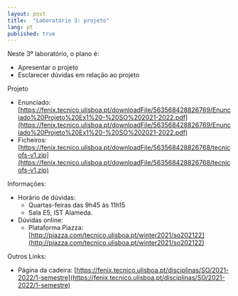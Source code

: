 ```yaml
---
layout: post
title:  "Laboratório 3: projeto"
lang: pt
published: true
---
```


Neste 3º laboratório, o plano é:
- Apresentar o projeto
- Esclarecer dúvidas em relação ao projeto

Projeto
- Enunciado: [https://fenix.tecnico.ulisboa.pt/downloadFile/563568428826769/Enunciado%20Projeto%20Ex1%20-%20SO%202021-2022.pdf](https://fenix.tecnico.ulisboa.pt/downloadFile/563568428826769/Enunciado%20Projeto%20Ex1%20-%20SO%202021-2022.pdf)
- Ficheiros: [https://fenix.tecnico.ulisboa.pt/downloadFile/563568428826768/tecnicofs-v1.zip](https://fenix.tecnico.ulisboa.pt/downloadFile/563568428826768/tecnicofs-v1.zip)

Informações:
- Horário de dúvidas:
	- Quartas-feiras das 9h45 às 11h15
	- Sala E5, IST Alameda.
- Dúvidas online:
	- Plataforma Piazza: [http://piazza.com/tecnico.ulisboa.pt/winter2021/so202122](http://piazza.com/tecnico.ulisboa.pt/winter2021/so202122)

Outros Links:
- Página da cadeira: [https://fenix.tecnico.ulisboa.pt/disciplinas/SO/2021-2022/1-semestre](https://fenix.tecnico.ulisboa.pt/disciplinas/SO/2021-2022/1-semestre)
